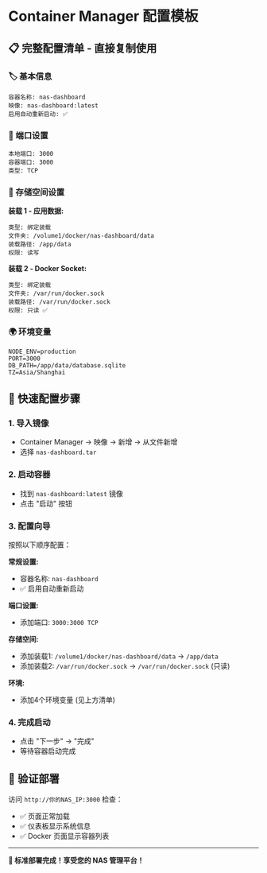 # Container Manager 配置模板

## 📋 完整配置清单 - 直接复制使用

### 🏷️ 基本信息
```
容器名称: nas-dashboard
映像: nas-dashboard:latest
启用自动重新启动: ✅
```

### 🔌 端口设置
```
本地端口: 3000
容器端口: 3000  
类型: TCP
```

### 📁 存储空间设置

**装载 1 - 应用数据:**
```
类型: 绑定装载
文件夹: /volume1/docker/nas-dashboard/data
装载路径: /app/data
权限: 读写
```

**装载 2 - Docker Socket:**
```
类型: 绑定装载
文件夹: /var/run/docker.sock
装载路径: /var/run/docker.sock
权限: 只读 ✅
```

### 🌍 环境变量
```
NODE_ENV=production
PORT=3000
DB_PATH=/app/data/database.sqlite
TZ=Asia/Shanghai
```

## 🚀 快速配置步骤

### 1. 导入镜像
- Container Manager → 映像 → 新增 → 从文件新增
- 选择 `nas-dashboard.tar`

### 2. 启动容器
- 找到 `nas-dashboard:latest` 镜像
- 点击 "启动" 按钮

### 3. 配置向导
按照以下顺序配置：

**常规设置:**
- 容器名称: `nas-dashboard`
- ✅ 启用自动重新启动

**端口设置:**
- 添加端口: `3000:3000 TCP`

**存储空间:**
- 添加装载1: `/volume1/docker/nas-dashboard/data` → `/app/data`
- 添加装载2: `/var/run/docker.sock` → `/var/run/docker.sock` (只读)

**环境:**
- 添加4个环境变量 (见上方清单)

### 4. 完成启动
- 点击 "下一步" → "完成"
- 等待容器启动完成

## 🎯 验证部署

访问 `http://你的NAS_IP:3000` 检查：
- ✅ 页面正常加载
- ✅ 仪表板显示系统信息
- ✅ Docker 页面显示容器列表

---

**🎉 标准部署完成！享受您的 NAS 管理平台！**